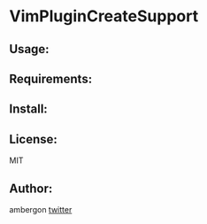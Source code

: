 VimPluginCreateSupport
======================

Usage:
------


Requirements:
-------------

Install:
--------

License:
--------
MIT

Author:
-------
ambergon
[twitter](https://twitter.com/Sc_lFoxGon)
